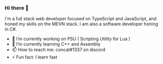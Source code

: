 ### Hi there 👋
I'm a full stack web developer focused on TypeScript and
JavaScript, and honed my skills on the MEVN stack.
I am also a software developer honing in C#.

- 🔭 I’m currently working on PSU ( Scripting Utility for Lua )
- 🌱 I’m currently learning C++ and Assembly
- 📫 How to reach me: concat#1337 on discord
- ⚡ Fun fact: I learn fast

